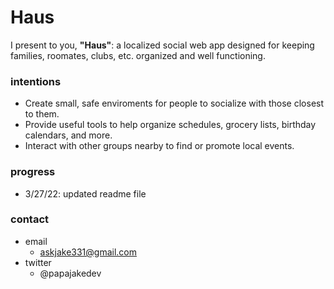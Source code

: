 # Haus

I present to you, **"Haus"**: a localized social web app designed for keeping families, roomates, clubs, etc. organized and well functioning.

### intentions
* Create small, safe enviroments for people to socialize with those closest to them.
* Provide useful tools to help organize schedules, grocery lists, birthday calendars, and more.
* Interact with other groups nearby to find or promote local events.

### progress
+ 3/27/22: updated readme file

### contact
- email
  - askjake331@gmail.com
- twitter
  - @papajakedev
